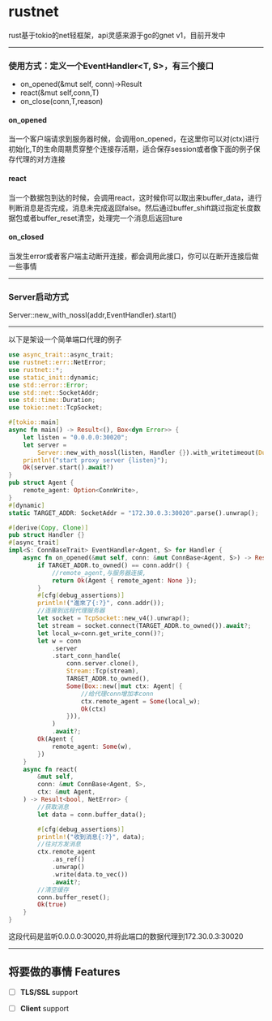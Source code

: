 # rustnet

rust基于tokio的net轻框架，api灵感来源于go的gnet v1，目前开发中

-------------

### 使用方式：定义一个EventHandler<T, S>，有三个接口

* on_opened(&mut self, conn)->Result<T>
* react(&mut self,conn,T)
* on_close(conn,T,reason)

#### on_opened
当一个客户端请求到服务器时候，会调用on_opened，在这里你可以对<T>(ctx)进行初始化,T的生命周期贯穿整个连接存活期，适合保存session或者像下面的例子保存代理的对方连接

#### react
当一个数据包到达的时候，会调用react，这时候你可以取出来buffer_data，进行判断消息是否完成，消息未完成返回false。然后通过buffer_shift跳过指定长度数据包或者buffer_reset清空，处理完一个消息后返回ture

#### on_closed
当发生error或者客户端主动断开连接，都会调用此接口，你可以在断开连接后做一些事情

-------------

### Server启动方式
Server::new_with_nossl(addr,EventHandler).start()

-------------
以下是架设一个简单端口代理的例子
```rust
use async_trait::async_trait;
use rustnet::err::NetError;
use rustnet::*;
use static_init::dynamic;
use std::error::Error;
use std::net::SocketAddr;
use std::time::Duration;
use tokio::net::TcpSocket;

#[tokio::main]
async fn main() -> Result<(), Box<dyn Error>> {
    let listen = "0.0.0.0:30020";
    let server =
        Server::new_with_nossl(listen, Handler {}).with_writetimeout(Duration::from_secs(10));
    println!("start proxy server {listen}");
    Ok(server.start().await?)
}
pub struct Agent {
    remote_agent: Option<ConnWrite>,
}
#[dynamic]
static TARGET_ADDR: SocketAddr = "172.30.0.3:30020".parse().unwrap();

#[derive(Copy, Clone)]
pub struct Handler {}
#[async_trait]
impl<S: ConnBaseTrait> EventHandler<Agent, S> for Handler {
    async fn on_opened(&mut self, conn: &mut ConnBase<Agent, S>) -> Result<Agent, NetError> {
        if TARGET_ADDR.to_owned() == conn.addr() {
            //remote_agent,与服务器连接,
            return Ok(Agent { remote_agent: None });
        }
        #[cfg(debug_assertions)]
        println!("進來了{:?}", conn.addr());
        //连接到远程代理服务器
        let socket = TcpSocket::new_v4().unwrap();
        let stream = socket.connect(TARGET_ADDR.to_owned()).await?;
        let local_w=conn.get_write_conn()?;
        let w = conn
            .server
            .start_conn_handle(
                conn.server.clone(),
                Stream::Tcp(stream),
                TARGET_ADDR.to_owned(),
                Some(Box::new(|mut ctx: Agent| {
                    //给代理conn增加本conn
                    ctx.remote_agent = Some(local_w);
                    Ok(ctx)
                })),
            )
            .await?;
        Ok(Agent {
            remote_agent: Some(w),
        })
    }
    async fn react(
        &mut self,
        conn: &mut ConnBase<Agent, S>,
        ctx: &mut Agent,
    ) -> Result<bool, NetError> {
        //获取消息
        let data = conn.buffer_data();

        #[cfg(debug_assertions)]
        println!("收到消息{:?}", data);
        //往对方发消息
        ctx.remote_agent
            .as_ref()
            .unwrap()
            .write(data.to_vec())
            .await?;
        //清空缓存
        conn.buffer_reset();
        Ok(true)
    }
}

```
这段代码是监听0.0.0.0:30020,并将此端口的数据代理到172.30.0.3:30020

-------------

## 将要做的事情 Features
- [ ] **TLS/SSL** support
- [ ] **Client** support

